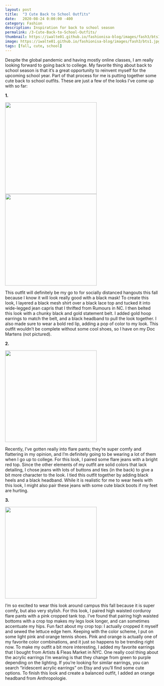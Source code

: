 ```yaml
---
layout: post
title:  "3 Cute Back to School Outfits"
date:   2020-08-24 0:00:00 -400
category: Fashion
description: Inspiration for back to school season
permalink: /3-Cute-Back-to-School-Outfits/
thumbnail: https://iwalte01.github.io/fashionisa-blog/images/fash3/bts1.jpg
image: https://iwalte01.github.io/fashionisa-blog/images/fash3/bts1.jpg
tags: [fall, cute, school]
---
```

<style>
.lst-item {
	font-weight: bold;
}
</style>

Despite the global pandemic and having mostly online classes, I am really looking forward to going back to college. My favorite thing about back to school season is that it’s a great opportunity to reinvent myself for the upcoming school year. Part of that process for me is putting together some cute back to school outfits. These are just a few of the looks I’ve come up with so far:

<p class="lst-item">1.</p>
<img src="/fashionisa-blog/images/fash3/bts_thumbnail.jpg" height="300px">
<img src="/fashionisa-blog/images/fash3/bts1.jpg" height="300px">

This outfit will definitely be my go to for socially distanced hangouts this fall because I know it will look really good with a black mask! To create this look, I layered a black mesh shirt over a black lace top and tucked it into wide-legged jean capris that I thrifted from Rumours in NC. I then belted this look with a chunky black and gold statement belt. I added gold hoop earrings to match the belt, and a black headband to pull the look together. I also made sure to wear a bold red lip, adding a pop of color to my look. This outfit wouldn’t be complete without some cool shoes, so I have on my Doc Martens (not pictured).

<p class="lst-item">2.</p>
<img src="/fashionisa-blog/images/fash3/bts2.jpg" height="300px">

Recently, I’ve gotten really into flare pants; they’re super comfy and flattering in my opinion, and I’m definitely going to be wearing a lot of them when I go up to college. For this look, I paired some flare jeans with a bright red top. Since the other elements of my outfit are solid colors that lack detailing, I chose jeans with lots of buttons and ties (in the back) to give a bit more character to the look. I tied this outfit together by adding black heels and a black headband. While it is realistic for me to wear heels with this look, I might also pair these jeans with some cute black boots if my feet are hurting. 

<p class="lst-item">3.</p>
<img src="/fashionisa-blog/images/fash3/bts3.jpg" height="300px">

I’m so excited to wear this look around campus this fall because it is super comfy, but also very stylish. For this look, I paired high waisted corduroy flare pants with a pink cropped tank top. I’ve found that pairing high waisted bottoms with a crop top makes my legs look longer, and can sometimes accentuate my hips. Fun fact about my crop top: I actually cropped it myself and sewed the lettuce edge hem. Keeping with the color scheme, I put on some light pink and orange tennis shoes. Pink and orange is actually one of my favorite color combinations, and it just so happens to be trending right now. To make my outfit a bit more interesting, I added my favorite earrings that I bought from Artists & Fleas Market in NYC. One really cool thing about the acrylic earrings I’m wearing is that they change from green to purple depending on the lighting. If you’re looking for similar earrings, you can search “iridescent acrylic earrings” on Etsy and you’ll find some cute options. To finish this look and create a balanced outfit, I added an orange headband from Anthropologie.